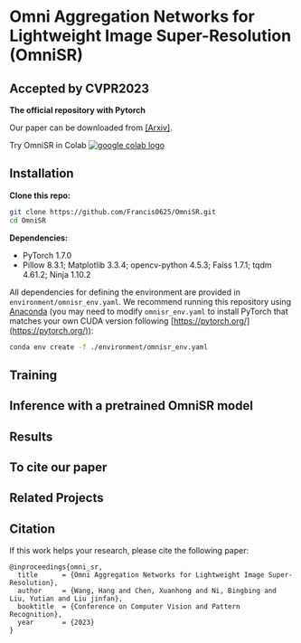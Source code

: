 # Omni Aggregation Networks for Lightweight Image Super-Resolution (OmniSR)
## Accepted by CVPR2023

**The official repository with Pytorch**

Our paper can be downloaded from [[Arxiv]]().

Try OmniSR in Colab [ <a href="https://colab.research.google.com/github/Francis0625/OmniSR/blob/main/demo.ipynb"><img src="https://colab.research.google.com/assets/colab-badge.svg" alt="google colab logo"></a>](https://colab.research.google.com/github/Francis0625/OmniSR/blob/main/demo.ipynb)

## Installation
**Clone this repo:**
```bash
git clone https://github.com/Francis0625/OmniSR.git
cd OmniSR
```
**Dependencies:**
- PyTorch 1.7.0
- Pillow 8.3.1; Matplotlib 3.3.4; opencv-python 4.5.3; Faiss 1.7.1; tqdm 4.61.2; Ninja 1.10.2

All dependencies for defining the environment are provided in `environment/omnisr_env.yaml`.
We recommend running this repository using [Anaconda](https://docs.anaconda.com/anaconda/install/) (you may need to modify `omnisr_env.yaml` to install PyTorch that matches your own CUDA version following [https://pytorch.org/](https://pytorch.org/)):
```bash
conda env create -f ./environment/omnisr_env.yaml
```

## Training

## Inference with a pretrained OmniSR model

## Results

## To cite our paper

## Related Projects

## Citation
If this work helps your research, please cite the following paper:

```
@inproceedings{omni_sr,
  title      = {Omni Aggregation Networks for Lightweight Image Super-Resolution},
  author     = {Wang, Hang and Chen, Xuanhong and Ni, Bingbing and Liu, Yutian and Liu jinfan},
  booktitle  = {Conference on Computer Vision and Pattern Recognition},
  year       = {2023}
}
```

